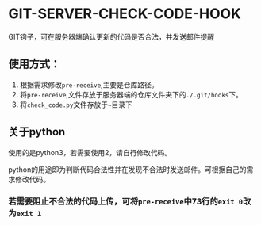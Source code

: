 # GIT-SERVER-CHECK-CODE-HOOK
GIT钩子，可在服务器端确认更新的代码是否合法，并发送邮件提醒

## 使用方式：
1. 根据需求修改`pre-receive`,主要是仓库路径。
2. 将`pre-receive`,文件存放于服务器端的仓库文件夹下的`./.git/hooks`下。
3. 将`check_code.py`文件存放于`~`目录下

## 关于python

使用的是python3，若需要使用2，请自行修改代码。

python的用途即为判断代码合法性并在发现不合法时发送邮件。可根据自己的需求修改代码。

### 若需要阻止不合法的代码上传，可将`pre-receive`中73行的`exit 0`改为`exit 1`
